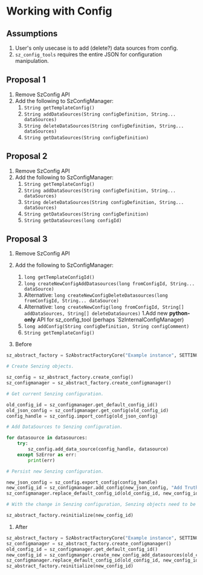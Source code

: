 # Working with Config

## Assumptions

1. User's only usecase is to add (delete?) data sources from config.
1. `sz_config_tools` requires the entire JSON for configuration manipulation.

## Proposal 1

1. Remove SzConfig API
1. Add the following to SzConfigManager:
    1. `String getTemplateConfig()`
    1. `String addDataSources(String configDefinition, String... dataSources)`
    1. `String deleteDataSources(String configDefinition, String... dataSources)`
    1. `String getDataSources(String configDefinition)`

## Proposal 2

1. Remove SzConfig API
1. Add the following to SzConfigManager:
    1. `String getTemplateConfig()`
    1. `String addDataSources(String configDefinition, String... dataSources)`
    1. `String deleteDataSources(String configDefinition, String... dataSources)`
    1. `String getDataSources(String configDefinition)`
    1. `String getDataSources(long configId)`

## Proposal 3

1. Remove SzConfig API
1. Add the following to SzConfigManager:
    1. `long getTemplateConfigId()`
    1. `long createNewConfigAddDatasources(long fromConfigId, String... dataSource)`
    1. Alternative: `long createNewConfigDeleteDatasources(long fromConfigId, String... dataSource)`
    1. Alternative: `long createNewConfig(long fromConfigId, String[] addDataSources, String[] deleteDataSources)`
1.Add new **python-only** API for sz_config_tool (perhaps `SzInternalConfigManager)
    1. `long addConfig(String configDefinition, String configComment)`
    1. `String getTemplateConfig()`

1. Before

```python
sz_abstract_factory = SzAbstractFactoryCore("Example instance", SETTINGS)

# Create Senzing objects.

sz_config = sz_abstract_factory.create_config()
sz_configmanager = sz_abstract_factory.create_configmanager()

# Get current Senzing configuration.

old_config_id = sz_configmanager.get_default_config_id()
old_json_config = sz_configmanager.get_config(old_config_id)
config_handle = sz_config.import_config(old_json_config)

# Add DataSources to Senzing configuration.

for datasource in datasources:
    try:
        sz_config.add_data_source(config_handle, datasource)
    except SzError as err:
        print(err)

# Persist new Senzing configuration.

new_json_config = sz_config.export_config(config_handle)
new_config_id = sz_configmanager.add_config(new_json_config, "Add TruthSet datasources")
sz_configmanager.replace_default_config_id(old_config_id, new_config_id)

# With the change in Senzing configuration, Senzing objects need to be updated.

sz_abstract_factory.reinitialize(new_config_id)
```

1. After

```python
sz_abstract_factory = SzAbstractFactoryCore("Example instance", SETTINGS)
sz_configmanager = sz_abstract_factory.create_configmanager()
old_config_id = sz_configmanager.get_default_config_id()
new_config_id = sz_configmanger.create_new_config_add_datasources(old_config_id, datasources**)
sz_configmanager.replace_default_config_id(old_config_id, new_config_id)
sz_abstract_factory.reinitialize(new_config_id)
```
